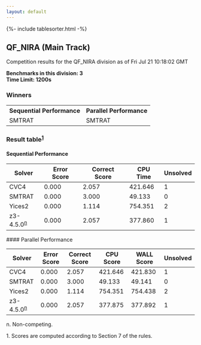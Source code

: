 ```yaml
---
layout: default
---
```

{%- include tablesorter.html -%}

##  QF_NIRA (Main Track)

Competition results for the QF_NIRA division as of Fri Jul 21 10:18:02 GMT

**Benchmarks in this division: 3**
<br/>
**Time Limit: 1200s**


### Winners

<table>
<tr>
<th class="center">Sequential Performance</th>
<th class="center">Parallel Performance</th>
</tr>
<tr class="center">
<td>SMTRAT</td>
<td>SMTRAT</td>
</tr>
</table>

### Result table<sup><a href="#fn1">1</a></sup>


#### Sequential Performance
<table id="sequential" class="result sorted">
<thead>
<tr>
<th class="center">Solver</th>
<th class="center">Error Score</th>
<th class="center">Correct Score</th>
<th class="center">CPU Time</th>
<th class="center">Unsolved</th>
</tr>
</thead>
<tr>
<td>CVC4</td>
<td class="right">0.000</td>
<td class="right">2.057</td>
<td class="right">421.646</td>
<td class="right">1</td>
</tr>
<tr>
<td>SMTRAT</td>
<td class="right">0.000</td>
<td class="right">3.000</td>
<td class="right">49.133</td>
<td class="right">0</td>
</tr>
<tr>
<td>Yices2</td>
<td class="right">0.000</td>
<td class="right">1.114</td>
<td class="right">754.351</td>
<td class="right">2</td>
</tr>
<tr>
<td>z3-4.5.0<SUP><a href="#fn">n</a></SUP>
</td>
<td class="right">0.000</td>
<td class="right">2.057</td>
<td class="right">377.860</td>
<td class="right">1</td>
</tr>

</table>
#### Parallel Performance
<table id="parallel" class="result sorted">
<thead>
<tr>
<th class="center">Solver</th>
<th class="center">Error Score</th>
<th class="center">Correct Score</th>
<th class="center">CPU Score</th>
<th class="center">WALL Score</th>
<th class="center">Unsolved</th>
</tr>
</thead>
<tr>
<td>CVC4</td>
<td class="right">0.000</td>
<td class="right">2.057</td>
<td class="right">421.646</td>
<td class="right">421.830</td>
<td class="right">1</td>
</tr>
<tr>
<td>SMTRAT</td>
<td class="right">0.000</td>
<td class="right">3.000</td>
<td class="right">49.133</td>
<td class="right">49.141</td>
<td class="right">0</td>
</tr>
<tr>
<td>Yices2</td>
<td class="right">0.000</td>
<td class="right">1.114</td>
<td class="right">754.351</td>
<td class="right">754.438</td>
<td class="right">2</td>
</tr>
<tr>
<td>z3-4.5.0<SUP><a href="#fn">n</a></SUP>
</td>
<td class="right">0.000</td>
<td class="right">2.057</td>
<td class="right">377.875</td>
<td class="right">377.892</td>
<td class="right">1</td>
</tr>
</table>
<span id="fn"> n. Non-competing.</span>

<span id="fn1"> 1. Scores are computed according to Section 7 of the rules.</span>


